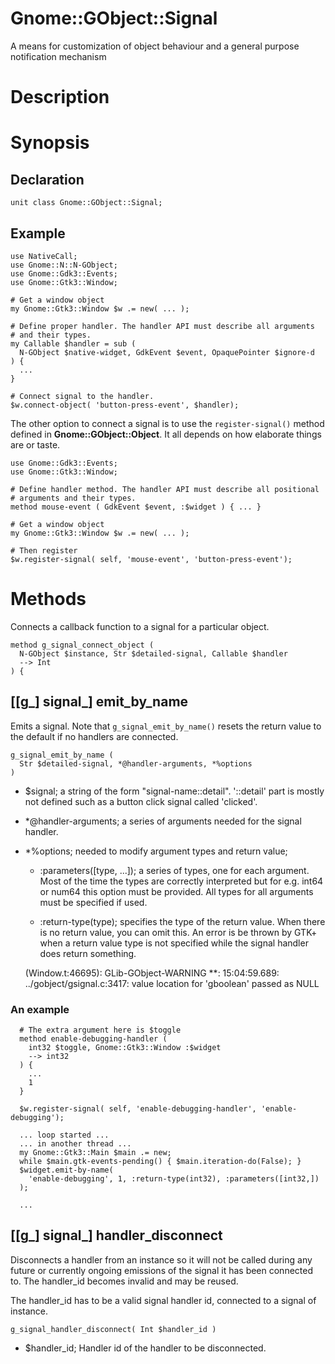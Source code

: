 Gnome::GObject::Signal
======================

A means for customization of object behaviour and a general purpose notification mechanism

Description
===========

Synopsis
========

Declaration
-----------

    unit class Gnome::GObject::Signal;

Example
-------

    use NativeCall;
    use Gnome::N::N-GObject;
    use Gnome::Gdk3::Events;
    use Gnome::Gtk3::Window;

    # Get a window object
    my Gnome::Gtk3::Window $w .= new( ... );

    # Define proper handler. The handler API must describe all arguments
    # and their types.
    my Callable $handler = sub (
      N-GObject $native-widget, GdkEvent $event, OpaquePointer $ignore-d
    ) {
      ...
    }

    # Connect signal to the handler.
    $w.connect-object( 'button-press-event', $handler);

The other option to connect a signal is to use the `register-signal()` method defined in **Gnome::GObject::Object**. It all depends on how elaborate things are or taste.

    use Gnome::Gdk3::Events;
    use Gnome::Gtk3::Window;

    # Define handler method. The handler API must describe all positional
    # arguments and their types.
    method mouse-event ( GdkEvent $event, :$widget ) { ... }

    # Get a window object
    my Gnome::Gtk3::Window $w .= new( ... );

    # Then register
    $w.register-signal( self, 'mouse-event', 'button-press-event');

Methods
=======

Connects a callback function to a signal for a particular object.

    method g_signal_connect_object (
      N-GObject $instance, Str $detailed-signal, Callable $handler
      --> Int
    ) {

[[g_] signal_] emit_by_name
---------------------------

Emits a signal. Note that `g_signal_emit_by_name()` resets the return value to the default if no handlers are connected.

    g_signal_emit_by_name (
      Str $detailed-signal, *@handler-arguments, *%options
    )

  * $signal; a string of the form "signal-name::detail". '::detail' part is mostly not defined such as a button click signal called 'clicked'.

  * *@handler-arguments; a series of arguments needed for the signal handler.

  * *%options; needed to modify argument types and return value;

    * :parameters([type, ...]); a series of types, one for each argument. Most of the time the types are correctly interpreted but for e.g. int64 or num64 this option must be provided. All types for all arguments must be specified if used.

    * :return-type(type); specifies the type of the return value. When there is no return value, you can omit this. An error is be thrown by GTK+ when a return value type is not specified while the signal handler does return something.

    (Window.t:46695): GLib-GObject-WARNING **: 15:04:59.689: ../gobject/gsignal.c:3417: value location for 'gboolean' passed as NULL

### An example

      # The extra argument here is $toggle
      method enable-debugging-handler (
        int32 $toggle, Gnome::Gtk3::Window :$widget
        --> int32
      ) {
        ...
        1
      }

      $w.register-signal( self, 'enable-debugging-handler', 'enable-debugging');

      ... loop started ...
      ... in another thread ...
      my Gnome::Gtk3::Main $main .= new;
      while $main.gtk-events-pending() { $main.iteration-do(False); }
      $widget.emit-by-name(
        'enable-debugging', 1, :return-type(int32), :parameters([int32,])
      );

      ...

[[g_] signal_] handler_disconnect
---------------------------------

Disconnects a handler from an instance so it will not be called during any future or currently ongoing emissions of the signal it has been connected to. The handler_id becomes invalid and may be reused.

The handler_id has to be a valid signal handler id, connected to a signal of instance.

    g_signal_handler_disconnect( Int $handler_id )

  * $handler_id; Handler id of the handler to be disconnected.

